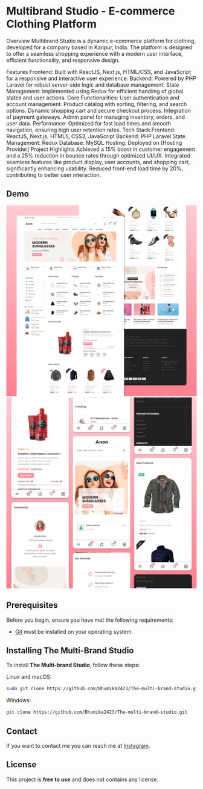 # Multibrand Studio - E-commerce Clothing Platform
Overview
Multibrand Studio is a dynamic e-commerce platform for clothing, developed for a company based in Kanpur, India. The platform is designed to offer a seamless shopping experience with a modern user interface, efficient functionality, and responsive design.

Features
Frontend: Built with ReactJS, Next.js, HTML/CSS, and JavaScript for a responsive and interactive user experience.
Backend: Powered by PHP Laravel for robust server-side logic and database management.
State Management: Implemented using Redux for efficient handling of global states and user actions.
Core Functionalities:
User authentication and account management.
Product catalog with sorting, filtering, and search options.
Dynamic shopping cart and secure checkout process.
Integration of payment gateways.
Admin panel for managing inventory, orders, and user data.
Performance: Optimized for fast load times and smooth navigation, ensuring high user retention rates.
Tech Stack
Frontend: ReactJS, Next.js, HTML5, CSS3, JavaScript
Backend: PHP Laravel
State Management: Redux
Database: MySQL
Hosting: Deployed on [Hosting Provider]
Project Highlights
Achieved a 15% boost in customer engagement and a 25% reduction in bounce rates through optimized UI/UX.
Integrated seamless features like product display, user accounts, and shopping cart, significantly enhancing usability.
Reduced front-end load time by 20%, contributing to better user interaction.
## Demo

![Anon Desktop Demo](./website-demo-image/desktop.png "Desktop Demo")
![Anon Mobile Demo](./website-demo-image/mobile.png "Mobile Demo")

## Prerequisites

Before you begin, ensure you have met the following requirements:

* [Git](https://git-scm.com/downloads "Download Git") must be installed on your operating system.

## Installing The Multi-Brand Studio

To install **The Multi-brand Studio**, follow these steps:

Linux and macOS:

```bash
sudo git clone https://github.com/Bhumika2423/The-multi-brand-studio.git
```

Windows:

```bash
git clone https://github.com/Bhumika2423/The-multi-brand-studio.git
```

## Contact

If you want to contact me you can reach me at [Instagram](https://www.instagram.com/bhumika__.__.__/?utm_source=ig_web_button_share_sheet&igshid=MmVlMjlkMTBhMg==).

## License

This project is **free to use** and does not contains any license.
